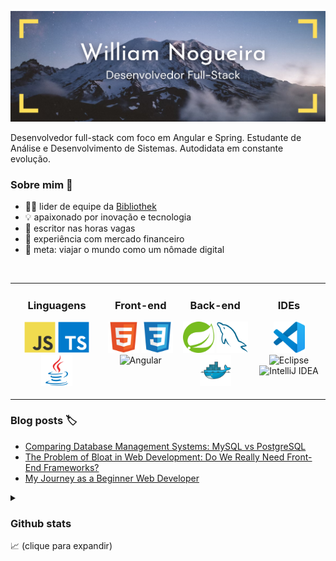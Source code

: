 ![Banner](https://raw.githubusercontent.com/William-Nogueira/William-Nogueira/main/Banner.png)

Desenvolvedor full-stack com foco em Angular e Spring. Estudante de Análise e Desenvolvimento de Sistemas. Autodidata em constante evolução.

### Sobre mim 🚀

- 👩‍💻 lider de equipe da <a href="https://github.com/Bibliothek-Blumenau" target="_blank">Bibliothek</a>
- 💡  apaixonado por inovação e tecnologia
- 🌟 escritor nas horas vagas
- 💼 experiência com mercado financeiro
- 🎯 meta: viajar o mundo como um nômade digital

<br>

<table align="center">
<tr><td valign="top" width="220px">
<h3 align="center">Linguagens</h3>
  <p align="center">
    <img src="https://raw.githubusercontent.com/devicons/devicon/master/icons/javascript/javascript-original.svg" alt="JavaScript" title="JavaScript" width="50" height="50"/>
    <img src="https://raw.githubusercontent.com/devicons/devicon/master/icons/typescript/typescript-original.svg" alt="Typescript" title="Typescript" width="50" height="50"/>
    <img src="https://raw.githubusercontent.com/devicons/devicon/master/icons/java/java-original.svg" alt="Java" title="Java" width="50" height="50"/>
    </p>
  <p></p>
</td>

<td valign="top" width="220px">
<h3 align="center">Front-end</h3>
<p align="center"> 
      <img src="https://raw.githubusercontent.com/devicons/devicon/master/icons/html5/html5-original.svg" alt="HTML5" title="HTML5" width="50" height="50"/>  
    <img src="https://raw.githubusercontent.com/devicons/devicon/master/icons/css3/css3-original.svg" alt="CSS3" title="CSS3" width="50" height="50"/>  
    <img src="https://static-00.iconduck.com/assets.00/angular-icon-1931x2048-bef1f3lm.png" alt="Angular" title="Angular" width="45" height="50"/> 
 </p>
</td>
<td valign="top" width="220px">
  <h3 align="center">Back-end</h3>
  <p align="center"> 
    <img src="https://raw.githubusercontent.com/devicons/devicon/master/icons/spring/spring-original.svg" alt="Spring" title="Spring Boot" width="50" height="50"/>
    <img src="https://raw.githubusercontent.com/devicons/devicon/master/icons/mysql/mysql-original.svg" alt="MySQL" title="MySQL" width="50" height="50"/>
    <img src="https://raw.githubusercontent.com/devicons/devicon/master/icons/docker/docker-original.svg" alt="Docker" title="Docker" width="50" height="50"/>
  </p>
</td>
<td valign="top" width="220px">
  <h3 align="center">IDEs</h3>
  <p align="center"> 
   <img src="https://raw.githubusercontent.com/devicons/devicon/master/icons/vscode/vscode-original.svg" alt="VSCode" title="VSCode" width="50" height="50"/>
   <img src="https://cdn.freebiesupply.com/logos/large/2x/eclipse-11-logo-png-transparent.png" alt="Eclipse" title="Eclipse" width="50" height="50"/>
   <img src="https://upload.wikimedia.org/wikipedia/commons/9/9c/IntelliJ_IDEA_Icon.svg" alt="IntelliJ IDEA" title="IntelliJ IDEA" width="50" height="50"/>
  </p>
</td>
</tr></table>

### Blog posts 🏷
- <a href="https://dev.to/williamnogueira/comparing-rdbms-mysql-vs-postgresql-5515" target="_blank">Comparing Database Management Systems: MySQL vs PostgreSQL</a>
- <a href="https://dev.to/williamnogueira/the-problem-of-bloat-in-web-development-do-we-really-need-front-end-frameworks-14ma" target="_blank">The Problem of Bloat in Web Development: Do We Really Need Front-End Frameworks?</a>
- <a href="https://dev.to/williamnogueira/my-journey-as-a-beginner-web-developer-4e1k" target="_blank">My Journey as a Beginner Web Developer</a>

<details close>
  <summary><h3>Github stats</h3> 📈 (clique para expandir)</summary>
  
  [![GitHub Streak](https://streak-stats.demolab.com/?user=William-Nogueira&locale=pt_BR&theme=github-dark-blue)](https://git.io/streak-stats)
  ![Top Langs](https://github-readme-stats.vercel.app/api/top-langs/?username=William-Nogueira&layout=compact&theme=github_dark)
